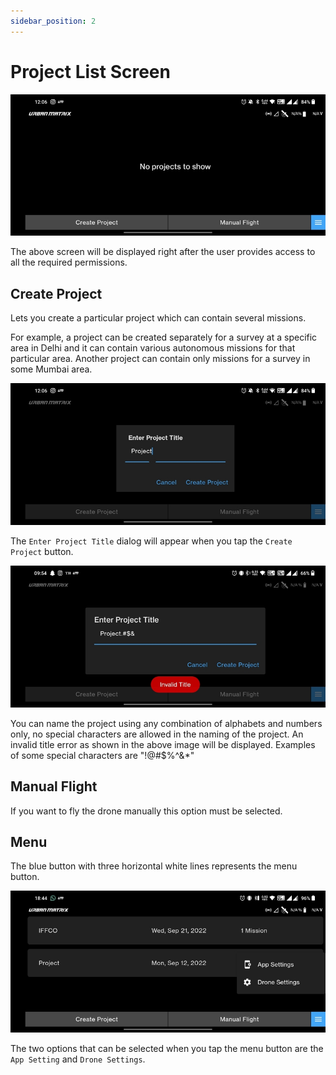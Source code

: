 ```yaml
---
sidebar_position: 2
---
```


# Project List Screen

![Project List Screen](img/project-list-screen-intro.jpg)

The above screen will be displayed right after the user provides access to all the required permissions. 


## Create Project

Lets you create a particular project which can contain several missions. 

For example, a project can be created separately for a survey at a specific area in Delhi and it can contain various
autonomous missions for that particular area. Another project can contain only missions for a survey in some Mumbai
area.

![Create Project](img/project-list-screen-create-project.jpg)

The `Enter Project Title` dialog will appear when you tap the `Create Project` button.

![Invalid Title](img/project-list-screen-invalid-title.jpg)

You can name the project using any combination of alphabets and numbers only, no special characters are allowed in the
naming of the project. An invalid title error as shown in the above image will be displayed. Examples of some special
characters are "!@#$%^&*" 


## Manual Flight

If you want to fly the drone manually this option must be selected.


## Menu

The blue button with three horizontal white lines represents the menu button.

![Menu](img/project-list-screen-menu.jpg)

The two options that can be selected when you tap the menu button are the `App Setting` and `Drone Settings`.
